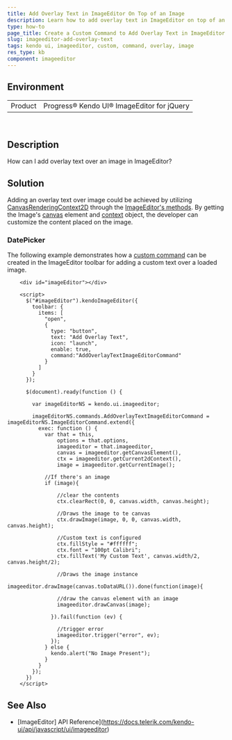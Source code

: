 ```yaml
---
title: Add Overlay Text in ImageEditor On Top of an Image
description: Learn how to add overlay text in ImageEditor on top of an image.
type: how-to
page_title: Create a Custom Command to Add Overlay Text in ImageEditor On Top of an Image - Kendo UI ImageEditor for jQuery
slug: imageeditor-add-overlay-text
tags: kendo ui, imageeditor, custom, command, overlay, image
res_type: kb
component: imageeditor
---
```


## Environment

<table>
 <tr>
  <td>Product</td>
  <td>Progress® Kendo UI® ImageEditor for jQuery</td>
 </tr>
</table>
 

## Description

How can I add overlay text over an image in ImageEditor?

## Solution

Adding an overlay text over image could be achieved by utilizing [CanvasRenderingContext2D](https://developer.mozilla.org/en-US/docs/Web/API/CanvasRenderingContext2D) through the [ImageEditor's methods](https://docs.telerik.com/kendo-ui/api/javascript/ui/imageeditor#methods).
By getting the Image's [canvas](/api/javascript/ui/imageeditor/methods/getcanvaselement) element and [context](/api/javascript/ui/imageeditor/methods/getcurrent2dcontext) object, the developer can customize the content placed on the image.


### DatePicker

The following example demonstrates how a [custom command](https://docs.telerik.com/kendo-ui/controls/imageeditor/tools#adding-custom-commands-to-the-toolbar) can be created in the ImageEditor toolbar for adding a custom text over a loaded image.  

```dojo
    <div id="imageEditor"></div>

    <script>
      $("#imageEditor").kendoImageEditor({
        toolbar: {
          items: [
            "open",            
            {
              type: "button",
              text: "Add Overlay Text",
              icon: "launch",
              enable: true,
              command:"AddOverlayTextImageEditorCommand"
            }
          ]
        }
      });

      $(document).ready(function () {

        var imageEditorNS = kendo.ui.imageeditor;

        imageEditorNS.commands.AddOverlayTextImageEditorCommand = imageEditorNS.ImageEditorCommand.extend({
          exec: function () {
            var that = this,
                options = that.options,
                imageeditor = that.imageeditor,
                canvas = imageeditor.getCanvasElement(),
                ctx = imageeditor.getCurrent2dContext(),
                image = imageeditor.getCurrentImage();

            //If there's an image
            if (image){

                //clear the contents
                ctx.clearRect(0, 0, canvas.width, canvas.height);

                //Draws the image to te canvas
                ctx.drawImage(image, 0, 0, canvas.width, canvas.height);

                //Custom text is configured
                ctx.fillStyle = "#ffffff";
                ctx.font = "100pt Calibri";
                ctx.fillText('My Custom Text', canvas.width/2, canvas.height/2);

                //Draws the image instance
                imageeditor.drawImage(canvas.toDataURL()).done(function(image){

                //draw the canvas element with an image
                imageeditor.drawCanvas(image);

              }).fail(function (ev) {

                //trigger error
                imageeditor.trigger("error", ev);
              });
            } else {
              kendo.alert("No Image Present");
            }
          }
        });
      })
    </script>
```

## See Also

* [ImageEditor] API Reference](https://docs.telerik.com/kendo-ui/api/javascript/ui/imageeditor)

